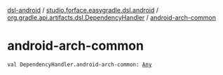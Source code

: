 [dsl-android](../../index.md) / [studio.forface.easygradle.dsl.android](../index.md) / [org.gradle.api.artifacts.dsl.DependencyHandler](index.md) / [android-arch-common](./android-arch-common.md)

# android-arch-common

`val DependencyHandler.android-arch-common: `[`Any`](https://kotlinlang.org/api/latest/jvm/stdlib/kotlin/-any/index.html)
